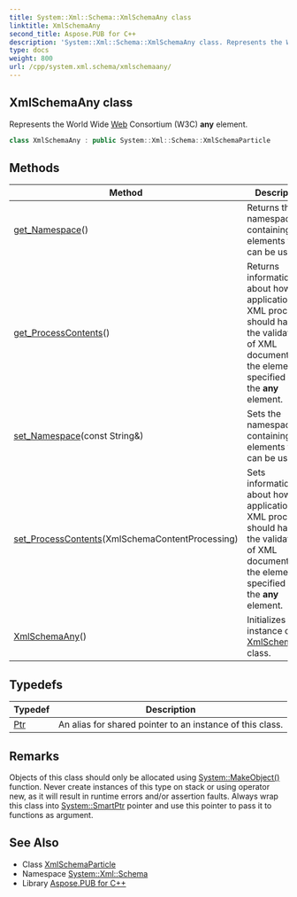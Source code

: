 ```yaml
---
title: System::Xml::Schema::XmlSchemaAny class
linktitle: XmlSchemaAny
second_title: Aspose.PUB for C++
description: 'System::Xml::Schema::XmlSchemaAny class. Represents the World Wide Web Consortium (W3C) any element in C++.'
type: docs
weight: 800
url: /cpp/system.xml.schema/xmlschemaany/
---
```

## XmlSchemaAny class


Represents the World Wide [Web](../../system.web/) Consortium (W3C) **any** element.

```cpp
class XmlSchemaAny : public System::Xml::Schema::XmlSchemaParticle
```

## Methods

| Method | Description |
| --- | --- |
| [get_Namespace](./get_namespace/)() | Returns the namespaces containing the elements that can be used. |
| [get_ProcessContents](./get_processcontents/)() | Returns information about how an application or XML processor should handle the validation of XML documents for the elements specified by the **any** element. |
| [set_Namespace](./set_namespace/)(const String\&) | Sets the namespaces containing the elements that can be used. |
| [set_ProcessContents](./set_processcontents/)(XmlSchemaContentProcessing) | Sets information about how an application or XML processor should handle the validation of XML documents for the elements specified by the **any** element. |
| [XmlSchemaAny](./xmlschemaany/)() | Initializes a new instance of the [XmlSchemaAny](./) class. |
## Typedefs

| Typedef | Description |
| --- | --- |
| [Ptr](./ptr/) | An alias for shared pointer to an instance of this class. |
## Remarks



Objects of this class should only be allocated using [System::MakeObject()](../../system/makeobject/) function. Never create instances of this type on stack or using operator new, as it will result in runtime errors and/or assertion faults. Always wrap this class into [System::SmartPtr](../../system/smartptr/) pointer and use this pointer to pass it to functions as argument. 

## See Also

* Class [XmlSchemaParticle](../xmlschemaparticle/)
* Namespace [System::Xml::Schema](../)
* Library [Aspose.PUB for C++](../../)

